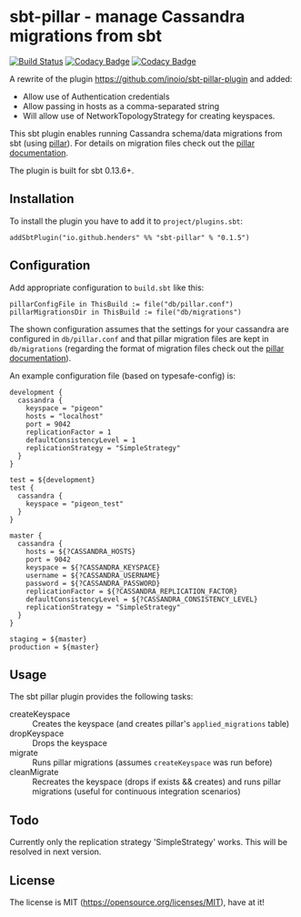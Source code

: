 # sbt-pillar - manage Cassandra migrations from sbt

[![Build Status](https://travis-ci.org/henders/sbt-pillar-plugin.svg?branch=master)](https://travis-ci.org/henders/sbt-pillar-plugin)
[![Codacy Badge](https://api.codacy.com/project/badge/grade/aa8198eb6d3a4582b66f32aff1b18cbd)](https://www.codacy.com/app/shender/sbt-pillar-plugin)
[![Codacy Badge](https://api.codacy.com/project/badge/coverage/aa8198eb6d3a4582b66f32aff1b18cbd)](https://www.codacy.com/app/shender/sbt-pillar-plugin)

A rewrite of the plugin https://github.com/inoio/sbt-pillar-plugin and added:
* Allow use of Authentication credentials
* Allow passing in hosts as a comma-separated string
* Will allow use of NetworkTopologyStrategy for creating keyspaces.

This sbt plugin enables running Cassandra schema/data migrations from sbt (using [pillar](https://github.com/comeara/pillar)).
For details on migration files check out the [pillar documentation](https://github.com/comeara/pillar#migration-files).

The plugin is built for sbt 0.13.6+.

## Installation

To install the plugin you have to add it to `project/plugins.sbt`:
```
addSbtPlugin("io.github.henders" %% "sbt-pillar" % "0.1.5")
```

## Configuration

Add appropriate configuration to `build.sbt` like this:
```
pillarConfigFile in ThisBuild := file("db/pillar.conf")
pillarMigrationsDir in ThisBuild := file("db/migrations")
```

The shown configuration assumes that the settings for your cassandra are configured in `db/pillar.conf` and that pillar migration files are kept in `db/migrations` (regarding the format of migration files
check out the [pillar documentation](https://github.com/comeara/pillar#migration-files)).

An example configuration file (based on typesafe-config) is:
```
development {
  cassandra {
    keyspace = "pigeon"
    hosts = "localhost"
    port = 9042
    replicationFactor = 1
    defaultConsistencyLevel = 1
    replicationStrategy = "SimpleStrategy"
  }
}

test = ${development}
test {
  cassandra {
    keyspace = "pigeon_test"
  }
}

master {
  cassandra {
    hosts = ${?CASSANDRA_HOSTS}
    port = 9042
    keyspace = ${?CASSANDRA_KEYSPACE}
    username = ${?CASSANDRA_USERNAME}
    password = ${?CASSANDRA_PASSWORD}
    replicationFactor = ${?CASSANDRA_REPLICATION_FACTOR}
    defaultConsistencyLevel = ${?CASSANDRA_CONSISTENCY_LEVEL}
    replicationStrategy = "SimpleStrategy"
  }
}

staging = ${master}
production = ${master}
```

## Usage

The sbt pillar plugin provides the following tasks:

<dl>
<dt>createKeyspace</dt><dd>Creates the keyspace (and creates pillar's <code>applied_migrations</code> table)</dd>
<dt>dropKeyspace</dt><dd>Drops the keyspace</dd>
<dt>migrate</dt><dd>Runs pillar migrations (assumes <code>createKeyspace</code> was run before)</dd>
<dt>cleanMigrate</dt><dd>Recreates the keyspace (drops if exists && creates) and runs pillar migrations (useful for continuous integration scenarios)</dd>
</dl>

## Todo

Currently only the replication strategy 'SimpleStrategy' works. This will be resolved in next version.

## License

The license is MIT (https://opensource.org/licenses/MIT), have at it!
